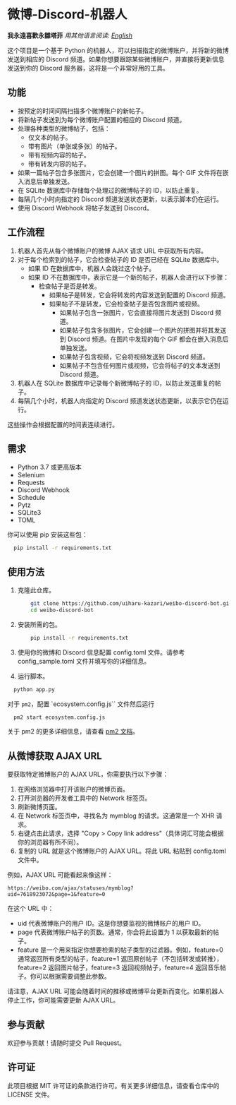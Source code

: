 # 微博-Discord-机器人
<!-- <h1 style="color:pink;">我永遠喜歡永雛塔菲</h1> -->
**我永遠喜歡永雛塔菲**
*用其他语言阅读: [English](README.md)*

这个项目是一个基于 Python 的机器人，可以扫描指定的微博账户，并将新的微博发送到相应的 Discord 频道。如果你想要跟踪某些微博账户，并直接将更新信息发送到你的 Discord 服务器，这将是一个非常好用的工具。

## 功能

* 按预定的时间间隔扫描多个微博账户的新帖子。
* 将新帖子发送到为每个微博账户配置的相应的 Discord 频道。
* 处理各种类型的微博帖子，包括：
  * 仅文本的帖子。
  * 带有图片（单张或多张）的帖子。
  * 带有视频内容的帖子。
  * 带有转发内容的帖子。
* 如果一篇帖子包含多张图片，它会创建一个图片的拼图。每个 GIF 文件将在嵌入消息后单独发送。
* 在 SQLite 数据库中存储每个处理过的微博帖子的 ID，以防止重复。
* 每隔几个小时向指定的 Discord 频道发送状态更新，以表示脚本仍在运行。
* 使用 Discord Webhook 将帖子发送到 Discord。

## 工作流程

1. 机器人首先从每个微博账户的微博 AJAX 请求 URL 中获取所有内容。
2. 对于每个检索到的帖子，它会检查帖子的 ID 是否已经在 SQLite 数据库中。
   * 如果 ID 在数据库中，机器人会跳过这个帖子。
   * 如果 ID 不在数据库中，表示它是一个新的帖子，机器人会进行以下步骤：
     * 检查帖子是否是转发。
       * 如果帖子是转发，它会将转发的内容发送到配置的 Discord 频道。
       * 如果帖子不是转发，它会检查帖子是否包含图片或视频。
         * 如果帖子包含一张图片，它会直接将图片发送到 Discord 频道。
         * 如果帖子包含多张图片，它会创建一个图片的拼图并将其发送到 Discord 频道。在图片中发现的每个 GIF 都会在嵌入消息后单独发送。
         * 如果帖子包含视频，它会将视频发送到 Discord 频道。
         * 如果帖子不包含任何图片或视频，它会将帖子的文本发送到 Discord 频道。
3. 机器人在 SQLite 数据库中记录每个新微博帖子的 ID，以防止发送重复的帖子。
4. 每隔几个小时，机器人向指定的 Discord 频道发送状态更新，以表示它仍在运行。

这些操作会根据配置的时间表连续进行。

## 需求

* Python 3.7 或更高版本
* Selenium
* Requests
* Discord Webhook
* Schedule
* Pytz
* SQLite3
* TOML

你可以使用 pip 安装这些包：
```bash
  pip install -r requirements.txt
```

## 使用方法
1. 克隆此仓库。
    ```bash
        git clone https://github.com/uiharu-kazari/weibo-discord-bot.git
        cd weibo-discord-bot
    ```
2. 安装所需的包。
    ```bash
        pip install -r requirements.txt
    ```

3. 使用你的微博和 Discord 信息配置 config.toml 文件。请参考 config_sample.toml 文件并填写你的详细信息。

4. 运行脚本。
```bash
  python app.py
```

对于 `pm2`，配置 `ecosystem.config.js`` 文件然后运行

```bash
  pm2 start ecosystem.config.js
```
关于 pm2 的更多详细信息，请查看 [pm2 文档](https://pm2.keymetrics.io/docs/usage/quick-start/)。

## 从微博获取 AJAX URL

要获取特定微博账户的 AJAX URL，你需要执行以下步骤：

1. 在网络浏览器中打开该账户的微博页面。
2. 打开浏览器的开发者工具中的 Network 标签页。
3. 刷新微博页面。
4. 在 Network 标签页中，寻找名为 mymblog 的请求。这通常是一个 XHR 请求。
5. 右键点击此请求，选择 "Copy > Copy link address"（具体词汇可能会根据你的浏览器有所不同）。
6. 复制的 URL 就是这个微博账户的 AJAX URL。将此 URL 粘贴到 config.toml 文件中。

例如，AJAX URL 可能看起来像这样：

```url
https://weibo.com/ajax/statuses/mymblog?uid=7618923072&page=1&feature=0
```

在这个 URL 中：

* uid 代表微博账户的用户 ID。这是你想要监视的微博账户的用户 ID。
* page 代表微博账户帖子的页数。通常，你会将此设置为 1 以获取最新的帖子。
* feature 是一个用来指定你想要检索的帖子类型的过滤器。例如，feature=0 通常返回所有类型的帖子，feature=1 返回原创帖子（不包括转发或转推），feature=2 返回图片帖子，feature=3 返回视频帖子，feature=4 返回音乐帖子。你可以根据需要调整此参数。

请注意，AJAX URL 可能会随着时间的推移或微博平台更新而变化。如果机器人停止工作，你可能需要更新 AJAX URL。

## 参与贡献
欢迎参与贡献！请随时提交 Pull Request。

## 许可证
此项目根据 MIT 许可证的条款进行许可。有关更多详细信息，请查看仓库中的 LICENSE 文件。
